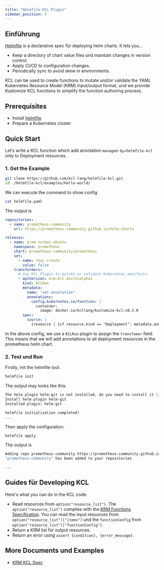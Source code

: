 ```yaml
---
title: "Helmfile KCL Plugin"
sidebar_position: 5
---
```


## Einführung

[Helmfile](https://github.com/helmfile/helmfile) is a declarative spec für deploying helm charts. It lets you...

- Keep a directory of chart value files und maintain changes in version control.
- Apply CI/CD to configuration changes.
- Periodically sync to avoid skew in environments.

KCL can be used to create functions to mutate und/or validate the YAML Kubernetes Resource Model (KRM) input/output format, und we provide Kustomize KCL functions to simplify the function authoring process.

## Prerequisites

- Install [helmfile](https://github.com/helmfile/helmfile)
- Prepare a Kubernetes cluster

## Quick Start

Let’s write a KCL function which add annotation `managed-by=helmfile-kcl` only to Deployment resources.

### 1. Get the Example

```bash
git clone https://github.com/kcl-lang/helmfile-kcl.git
cd ./helmfile-kcl/examples/hello-world/
```

We can execute the command to show config

```bash
cat helmfile.yaml
```

The output is

```yaml
repositories:
  - name: prometheus-community
    url: https://prometheus-community.github.io/helm-charts

releases:
  - name: prom-norbac-ubuntu
    namespace: prometheus
    chart: prometheus-community/prometheus
    set:
      - name: rbac.create
        value: false
    transformers:
      # Use KCL Plugin to mutate or validate Kubernetes manifests.
      - apiVersion: krm.kcl.dev/v1alpha1
        kind: KCLRun
        metadata:
          name: "set-annotation"
          annotations:
            config.kubernetes.io/function: |
              container:
                image: docker.io/kcllang/kustomize-kcl:v0.2.0
        spec:
          source: |
            [resource | {if resource.kind == "Deployment": metadata.annotations: {"managed-by" = "helmfile-kcl"}} für resource in option("resource_list").items]
```

In the above config, we use a `KCLRun` plugin to assign the `transfomer` field. This means that we will add annotations to all deployment resources in the prometheus helm chart.

### 2. Test und Run

Firstly, init the helmfile tool.

```bash
helmfile init
```

The output may looks like this:

```bash
The helm plugin helm-git is not installed, do you need to install it [y/n]: y
Install helm plugin helm-git
Installed plugin: helm-git

helmfile initialization completed!
...
```

Then apply the configuration.

```bash
helmfile apply
```

The output is

```bash
Adding repo prometheus-community https://prometheus-community.github.io/helm-charts
"prometheus-community" has been added to your repositories

...
```

## Guides für Developing KCL

Here's what you can do in the KCL code:

- Read resources from `option("resource_list")`. The `option("resource_list")` complies with the [KRM Functions Specification](https://kpt.dev/book/05-developing-functions/01-functions-specification). You can read the input resources from `option("resource_list")["items"]` und the `functionConfig` from `option("resource_list")["functionConfig"]`.
- Return a KRM list für output resources.
- Return an error using `assert {condition}, {error_message}`.

## More Documents und Examples

- [KRM KCL Spec](https://github.com/kcl-lang/krm-kcl)
